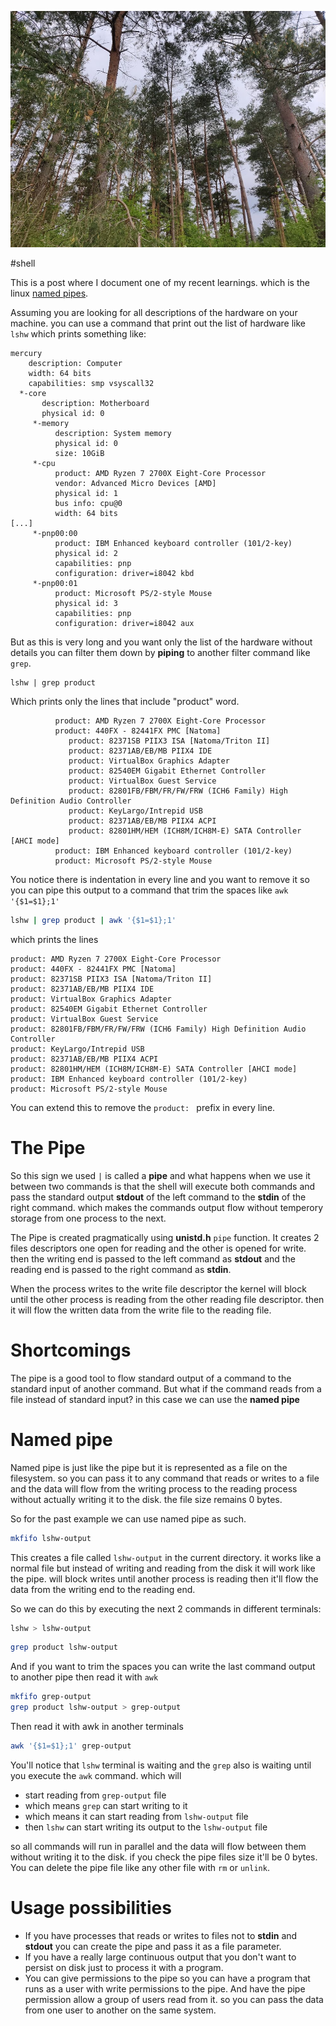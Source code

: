 ![](/public/IMG_20210521_095201.jpg)

#shell 

This is a post where I document one of my recent learnings. which is the linux [named pipes](https://en.wikipedia.org/wiki/Named_pipe).

Assuming you are looking for all descriptions of the hardware on your machine. you can use a command that print out the list of hardware like `lshw` which prints something like:

```
mercury
    description: Computer
    width: 64 bits
    capabilities: smp vsyscall32
  *-core
       description: Motherboard
       physical id: 0
     *-memory
          description: System memory
          physical id: 0
          size: 10GiB
     *-cpu
          product: AMD Ryzen 7 2700X Eight-Core Processor
          vendor: Advanced Micro Devices [AMD]
          physical id: 1
          bus info: cpu@0
          width: 64 bits
[...]
     *-pnp00:00
          product: IBM Enhanced keyboard controller (101/2-key)
          physical id: 2
          capabilities: pnp
          configuration: driver=i8042 kbd
     *-pnp00:01
          product: Microsoft PS/2-style Mouse
          physical id: 3
          capabilities: pnp
          configuration: driver=i8042 aux

```

But as this is very long and you want only the list of the hardware without details you can filter them down by **piping** to another filter command like `grep`.

```shell
lshw | grep product
```

Which prints only the lines that include "product" word.

```
          product: AMD Ryzen 7 2700X Eight-Core Processor
          product: 440FX - 82441FX PMC [Natoma]
             product: 82371SB PIIX3 ISA [Natoma/Triton II]
             product: 82371AB/EB/MB PIIX4 IDE
             product: VirtualBox Graphics Adapter
             product: 82540EM Gigabit Ethernet Controller
             product: VirtualBox Guest Service
             product: 82801FB/FBM/FR/FW/FRW (ICH6 Family) High Definition Audio Controller
             product: KeyLargo/Intrepid USB
             product: 82371AB/EB/MB PIIX4 ACPI
             product: 82801HM/HEM (ICH8M/ICH8M-E) SATA Controller [AHCI mode]
          product: IBM Enhanced keyboard controller (101/2-key)
          product: Microsoft PS/2-style Mouse
```

You notice there is indentation in every line and you want to remove it so you can pipe this output to a command that trim the spaces like `awk '{$1=$1};1'`

```bash
lshw | grep product | awk '{$1=$1};1'
```

which prints the lines

```
product: AMD Ryzen 7 2700X Eight-Core Processor
product: 440FX - 82441FX PMC [Natoma]
product: 82371SB PIIX3 ISA [Natoma/Triton II]
product: 82371AB/EB/MB PIIX4 IDE
product: VirtualBox Graphics Adapter
product: 82540EM Gigabit Ethernet Controller
product: VirtualBox Guest Service
product: 82801FB/FBM/FR/FW/FRW (ICH6 Family) High Definition Audio Controller
product: KeyLargo/Intrepid USB
product: 82371AB/EB/MB PIIX4 ACPI
product: 82801HM/HEM (ICH8M/ICH8M-E) SATA Controller [AHCI mode]
product: IBM Enhanced keyboard controller (101/2-key)
product: Microsoft PS/2-style Mouse
```

You can extend this to remove the `product: ` prefix in every line.

# The Pipe

So this sign we used `|` is called a **pipe** and what happens when we use it between two commands is that the shell will execute both commands and pass the standard output **stdout** of the left command to the **stdin** of the right command. which makes the commands output flow without temperory storage from one process to the next.

The Pipe is created pragmatically using **unistd.h** `pipe` function. It creates 2 files descriptors one open for reading and the other is opened for write. then the writing end is passed to the left command as **stdout** and the reading end is passed to the right command as **stdin**.

When the process writes to the write file descriptor the kernel will block until the other process is reading from the other reading file descriptor. then it will flow the written data from the write file to the reading file.


# Shortcomings

The pipe is a good tool to flow standard output of a command to the standard input of another command. But what if the command reads from a file instead of standard input? in this case we can use the **named pipe**

# Named pipe

Named pipe is just like the pipe but it is represented as a file on the filesystem. so you can pass it to any command that reads or writes to a file and the data will flow from the writing process to the reading process without actually writing it to the disk. the file size remains 0 bytes.

So for the past example we can use named pipe as such.

```bash
mkfifo lshw-output
```

This creates a file called `lshw-output` in the current directory. it works like a normal file but instead of writing and reading from the disk it will work like the pipe. will block writes until another process is reading then it'll flow the data from the writing end to the reading end.

So we can do this by executing the next 2 commands in different terminals:

```bash
lshw > lshw-output
```

```bash
grep product lshw-output
```

And if you want to trim the spaces you can write the last command output to another pipe then read it with `awk`

```bash
mkfifo grep-output
grep product lshw-output > grep-output
```

Then read it with awk in another terminals

```bash
awk '{$1=$1};1' grep-output
```

You'll notice that `lshw` terminal is waiting and the `grep` also is waiting until you execute the `awk` command. which will

* start reading from `grep-output` file
* which means `grep` can start writing to it
* which means it can start reading from `lshw-output` file
* then `lshw` can start writing its output to the `lshw-output` file

so all commands will run in parallel and the data will flow between them without writing it to the disk. if you check the pipe files size it'll be 0 bytes. You can delete the pipe file like any other file with `rm` or `unlink`.

# Usage possibilities

* If you have processes that reads or writes to files not to **stdin** and **stdout** you can create the pipe and pass it as a file parameter.
* If you have a really large continuous output that you don't want to persist on disk just to process it with a program.
* You can give permissions to the pipe so you can have a program that runs as a user with write permissions to the pipe. And have the pipe permission allow a group of users read from it. so you can pass the data from one user to another on the same system.
